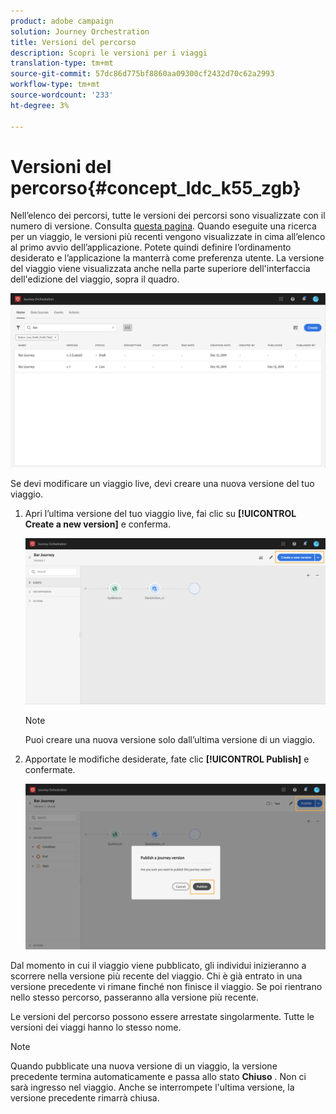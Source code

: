 ```yaml
---
product: adobe campaign
solution: Journey Orchestration
title: Versioni del percorso
description: Scopri le versioni per i viaggi
translation-type: tm+mt
source-git-commit: 57dc86d775bf8860aa09300cf2432d70c62a2993
workflow-type: tm+mt
source-wordcount: '233'
ht-degree: 3%

---
```



# Versioni del percorso{#concept_ldc_k55_zgb}

Nell’elenco dei percorsi, tutte le versioni dei percorsi sono visualizzate con il numero di versione. Consulta [questa pagina](../building-journeys/using-the-journey-designer.md). Quando eseguite una ricerca per un viaggio, le versioni più recenti vengono visualizzate in cima all’elenco al primo avvio dell’applicazione. Potete quindi definire l’ordinamento desiderato e l’applicazione la manterrà come preferenza utente. La versione del viaggio viene visualizzata anche nella parte superiore dell&#39;interfaccia dell&#39;edizione del viaggio, sopra il quadro.

![](../assets/journeyversions1.png)

Se devi modificare un viaggio live, devi creare una nuova versione del tuo viaggio.

1. Apri l’ultima versione del tuo viaggio live, fai clic su **[!UICONTROL Create a new version]** e conferma.

   ![](../assets/journeyversions2.png)

   >[!NOTE]
   >
   >Puoi creare una nuova versione solo dall’ultima versione di un viaggio.

1. Apportate le modifiche desiderate, fate clic **[!UICONTROL Publish]** e confermate.

   ![](../assets/journeyversions3.png)

Dal momento in cui il viaggio viene pubblicato, gli individui inizieranno a scorrere nella versione più recente del viaggio. Chi è già entrato in una versione precedente vi rimane finché non finisce il viaggio. Se poi rientrano nello stesso percorso, passeranno alla versione più recente.

Le versioni del percorso possono essere arrestate singolarmente. Tutte le versioni dei viaggi hanno lo stesso nome.

>[!NOTE]
>
>Quando pubblicate una nuova versione di un viaggio, la versione precedente termina automaticamente e passa allo stato **Chiuso** . Non ci sarà ingresso nel viaggio. Anche se interrompete l&#39;ultima versione, la versione precedente rimarrà chiusa.

